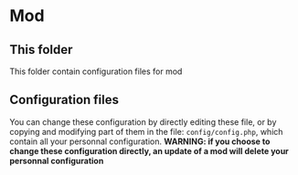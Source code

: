# Mod
## This folder
This folder contain configuration files for mod
## Configuration files
You can change these configuration by directly editing these file, or by copying and modifying part of them in the file:  ```config/config.php```, which contain all your personnal configuration.
**WARNING: if you choose to change these configuration directly, an update of a mod will delete your personnal configuration**
